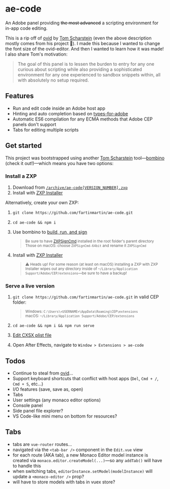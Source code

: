 # ae-code

An Adobe panel providing ~~the most advanced~~ a scripting environment for in-app code editing.

This is a rip off of [ovid](https://github.com/Inventsable/ovid-editor) by [Tom Scharstein](https://github.com/Inventsable) (even the above description mostly comes from his project 😬). I made this because I wanted to change the font size of the ovid-editor. And then I wanted to learn how it was made! I also share Tom's motivation:

> The goal of this panel is to lessen the burden to entry for any one curious about scripting while also providing a sophisticated environment for any one experienced to sandbox snippets within, all with absolutely no setup required.

## Features

- Run and edit code inside an Adobe host app
- Hinting and auto completion based on [types-for-adobe](https://github.com/pravdomil/types-for-adobe)
- Automatic ES6 compilation for any ECMA methods that Adobe CEP panels don't support
- Tabs for editing multiple scripts

## Get started

This project was bootstrapped using another [Tom Scharstein](https://github.com/Inventsable) tool—[bombino](https://github.com/Inventsable/bombino) (check it out!)—which means you have two options:

### Install a ZXP

1. Download from [`/archive/ae-code[VERSION_NUMBER].zxp`](https://github.com/fartinmartin/ae-code/tree/master/archive)
2. Install with [ZXP Installer](https://aescripts.com/learn/zxp-installer/)

Alternatively, create your own ZXP:

1. `git clone https://github.com/fartinmartin/ae-code.git`
2. `cd ae-code && npm i`
3. Use bombino to [build, run, and sign](https://github.com/Inventsable/bombino-commands#usage)

   > <sup>Be sure to have [ZXPSignCmd](https://github.com/Adobe-CEP/CEP-Resources/tree/master/ZXPSignCmd) installed in the root folder's parent directory<br/>Those on macOS: choose `ZXPSignCmd-64bit` and rename it `ZXPSignCmd`</sup>

4. Install with [ZXP Installer](https://aescripts.com/learn/zxp-installer/)

   > <sup>⚠️ Heads up! For some reason (at least on macOS) installing a ZXP with ZXP Installer wipes out any directory inside of `~/Library⁩/Application Support/Adobe/⁨CEP⁩/extensions`—be sure to have a backup!</sup>

### Serve a live version

1. `git clone https://github.com/fartinmartin/ae-code.git` in valid CEP folder:

   > <sup>Windows: `C:\Users\<USERNAME>\AppData\Roaming\CEP\extensions` <br/>macOS: `~/Library⁩/Application Support/Adobe/⁨CEP⁩/extensions`</sup>

2. `cd ae-code && npm i && npm run serve`
3. [Edit CXSX plist file](https://github.com/Adobe-CEP/CEP-Resources/blob/master/CEP_10.x/Documentation/CEP%2010.0%20HTML%20Extension%20Cookbook.md#debugging-unsigned-extensions)
4. Open After Effects, navigate to `Window > Extensions > ae-code`

## Todos

- Continue to steal from [ovid](https://github.com/Inventsable/ovid-editor)...
- Support keyboard shortcuts that conflict with host apps (`Del`, `Cmd + /`, `Cmd + S`, etc...)
- I/O features (save, save as, open)
- Tabs
- User settings (any monaco editor options)
- Console panel
- Side panel file explorer?
- VS Code-like mini menu on bottom for resources?

## Tabs

- tabs are `vue-router` routes...
- navigated via the `<tab-bar />` component in the `Edit.vue` view
- for each route (AKA tab), a new Monaco Editor model instance is created via `monaco.editor.createModel(...)`—so any `addTab()` will have to handle this
- when switching tabs, `editorInstance.setModel(modelInstance)` will update a `<monaco-editor />` prop?
- will have to store models with tabs in vuex store?
